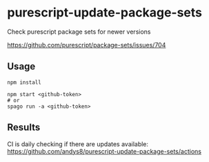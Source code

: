 # purescript-update-package-sets

Check purescript package sets for newer versions

<https://github.com/purescript/package-sets/issues/704>

## Usage

```shell
npm install

npm start <github-token>
# or
spago run -a <github-token>
```

## Results

CI is daily checking if there are updates available:
<https://github.com/andys8/purescript-update-package-sets/actions>
